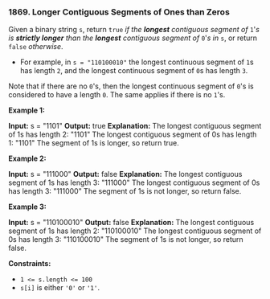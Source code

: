 ### 1869\. Longer Contiguous Segments of Ones than Zeros

Given a binary string `s`, return `true` _if the **longest** contiguous segment of_ `1`'_s is **strictly longer** than the **longest** contiguous segment of_ `0`'_s in_ `s`, or return `false` _otherwise_.

*   For example, in `s = "110100010"` the longest continuous segment of `1`s has length `2`, and the longest continuous segment of `0`s has length `3`.

Note that if there are no `0`'s, then the longest continuous segment of `0`'s is considered to have a length `0`. The same applies if there is no `1`'s.

**Example 1:**

**Input:** s = "1101"
**Output:** true
**Explanation:**
The longest contiguous segment of 1s has length 2: "1101"
The longest contiguous segment of 0s has length 1: "1101"
The segment of 1s is longer, so return true.

**Example 2:**

**Input:** s = "111000"
**Output:** false
**Explanation:**
The longest contiguous segment of 1s has length 3: "111000"
The longest contiguous segment of 0s has length 3: "111000"
The segment of 1s is not longer, so return false.

**Example 3:**

**Input:** s = "110100010"
**Output:** false
**Explanation:**
The longest contiguous segment of 1s has length 2: "110100010"
The longest contiguous segment of 0s has length 3: "110100010"
The segment of 1s is not longer, so return false.

**Constraints:**

*   `1 <= s.length <= 100`
*   `s[i]` is either `'0'` or `'1'`.
